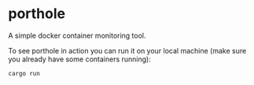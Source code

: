 # porthole

A simple docker container monitoring tool.

To see porthole in action you can run it on your local machine (make sure you already have some containers running):

```bash
cargo run
```
